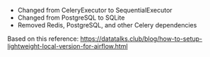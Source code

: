 - Changed from CeleryExecutor to SequentialExecutor
- Changed from PostgreSQL to SQLite
- Removed Redis, PostgreSQL, and other Celery dependencies

Based on this reference: https://datatalks.club/blog/how-to-setup-lightweight-local-version-for-airflow.html
